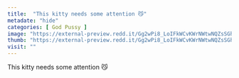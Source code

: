 ```yaml
---
title:  "This kitty needs some attention 😼"
metadate: "hide"
categories: [ God Pussy ]
image: "https://external-preview.redd.it/Gg2wPi8_LoIFkWCvKWrNWtwNQZsSGhxoNZZeq-oCvyw.gif?format=png8&s=2fd23f40bf56577990aa93a7f7acf66f35762622"
thumb: "https://external-preview.redd.it/Gg2wPi8_LoIFkWCvKWrNWtwNQZsSGhxoNZZeq-oCvyw.gif?width=216&crop=smart&format=png8&s=01990be25a17825ebb4c49b80693853e0c2425ee"
visit: ""
---
```

This kitty needs some attention 😼

